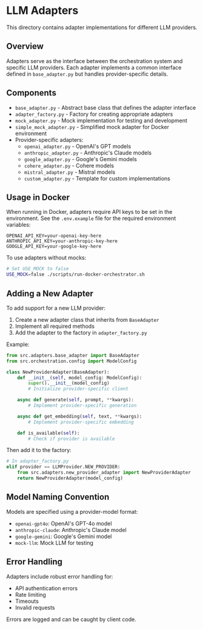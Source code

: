 # LLM Adapters

This directory contains adapter implementations for different LLM providers.

## Overview

Adapters serve as the interface between the orchestration system and specific LLM providers. Each adapter implements a common interface defined in `base_adapter.py` but handles provider-specific details.

## Components

- `base_adapter.py` - Abstract base class that defines the adapter interface
- `adapter_factory.py` - Factory for creating appropriate adapters
- `mock_adapter.py` - Mock implementation for testing and development
- `simple_mock_adapter.py` - Simplified mock adapter for Docker environment
- Provider-specific adapters:
  - `openai_adapter.py` - OpenAI's GPT models
  - `anthropic_adapter.py` - Anthropic's Claude models
  - `google_adapter.py` - Google's Gemini models
  - `cohere_adapter.py` - Cohere models
  - `mistral_adapter.py` - Mistral models
  - `custom_adapter.py` - Template for custom implementations

## Usage in Docker

When running in Docker, adapters require API keys to be set in the environment.
See the `.env.example` file for the required environment variables:

```
OPENAI_API_KEY=your-openai-key-here
ANTHROPIC_API_KEY=your-anthropic-key-here
GOOGLE_API_KEY=your-google-key-here
```

To use adapters without mocks:

```bash
# Set USE_MOCK to false
USE_MOCK=false ./scripts/run-docker-orchestrator.sh
```

## Adding a New Adapter

To add support for a new LLM provider:

1. Create a new adapter class that inherits from `BaseAdapter`
2. Implement all required methods
3. Add the adapter to the factory in `adapter_factory.py`

Example:

```python
from src.adapters.base_adapter import BaseAdapter
from src.orchestration.config import ModelConfig

class NewProviderAdapter(BaseAdapter):
    def __init__(self, model_config: ModelConfig):
        super().__init__(model_config)
        # Initialize provider-specific client

    async def generate(self, prompt, **kwargs):
        # Implement provider-specific generation

    async def get_embedding(self, text, **kwargs):
        # Implement provider-specific embedding

    def is_available(self):
        # Check if provider is available
```

Then add it to the factory:

```python
# In adapter_factory.py
elif provider == LLMProvider.NEW_PROVIDER:
    from src.adapters.new_provider_adapter import NewProviderAdapter
    return NewProviderAdapter(model_config)
```

## Model Naming Convention

Models are specified using a provider-model format:

- `openai-gpt4o`: OpenAI's GPT-4o model
- `anthropic-claude`: Anthropic's Claude model
- `google-gemini`: Google's Gemini model
- `mock-llm`: Mock LLM for testing

## Error Handling

Adapters include robust error handling for:

- API authentication errors
- Rate limiting
- Timeouts
- Invalid requests

Errors are logged and can be caught by client code.
